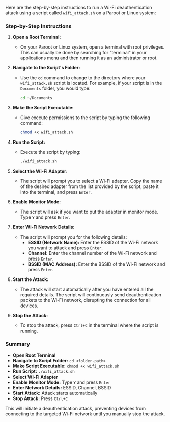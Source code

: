 Here are the step-by-step instructions to run a Wi-Fi deauthentication attack using a script called `wifi_attack.sh` on a Paroot or Linux system:

### Step-by-Step Instructions

1. **Open a Root Terminal:**
   - On your Paroot or Linux system, open a terminal with root privileges. This can usually be done by searching for "terminal" in your applications menu and then running it as an administrator or root.

2. **Navigate to the Script's Folder:**
   - Use the `cd` command to change to the directory where your `wifi_attack.sh` script is located. For example, if your script is in the `Documents` folder, you would type:
     ```bash
     cd ~/Documents
     ```

3. **Make the Script Executable:**
   - Give execute permissions to the script by typing the following command:
     ```bash
     chmod +x wifi_attack.sh
     ```

4. **Run the Script:**
   - Execute the script by typing:
     ```bash
     ./wifi_attack.sh
     ```

5. **Select the Wi-Fi Adapter:**
   - The script will prompt you to select a Wi-Fi adapter. Copy the name of the desired adapter from the list provided by the script, paste it into the terminal, and press `Enter`.

6. **Enable Monitor Mode:**
   - The script will ask if you want to put the adapter in monitor mode. Type `Y` and press `Enter`.

7. **Enter Wi-Fi Network Details:**
   - The script will prompt you for the following details:
     - **ESSID (Network Name):** Enter the ESSID of the Wi-Fi network you want to attack and press `Enter`.
     - **Channel:** Enter the channel number of the Wi-Fi network and press `Enter`.
     - **BSSID (MAC Address):** Enter the BSSID of the Wi-Fi network and press `Enter`.

8. **Start the Attack:**
   - The attack will start automatically after you have entered all the required details. The script will continuously send deauthentication packets to the Wi-Fi network, disrupting the connection for all devices.

9. **Stop the Attack:**
   - To stop the attack, press `Ctrl+C` in the terminal where the script is running.

### Summary
- **Open Root Terminal**
- **Navigate to Script Folder:** `cd <folder-path>`
- **Make Script Executable:** `chmod +x wifi_attack.sh`
- **Run Script:** `./wifi_attack.sh`
- **Select Wi-Fi Adapter**
- **Enable Monitor Mode:** Type `Y` and press `Enter`
- **Enter Network Details:** ESSID, Channel, BSSID
- **Start Attack:** Attack starts automatically
- **Stop Attack:** Press `Ctrl+C`

This will initiate a deauthentication attack, preventing devices from connecting to the targeted Wi-Fi network until you manually stop the attack.
